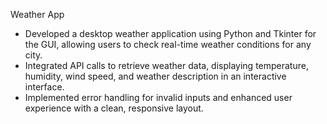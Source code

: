 Weather App 

- Developed a desktop weather application using Python and Tkinter for the GUI, allowing users to check real-time weather conditions for any city.
- Integrated API calls to retrieve weather data, displaying temperature, humidity, wind speed, and weather description in an interactive interface.
- Implemented error handling for invalid inputs and enhanced user experience with a clean, responsive layout.
